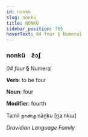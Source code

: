 ```yaml
---
id: nonkü
slug: nonkü
title: NONKÜ
sidebar_position: 705
hoverText: 04 four § Numeral
---
```


### nonkü&emsp;<span kind="abugida">ƨ̃ɔʄ</span>

*04 four* **§** Numeral

**Verb**: to be four

**Noun**: four

**Modifier**: fourth

Tamil நான்கு nāṉku [n̪aːnkɯ]

*Dravidian Language Family*